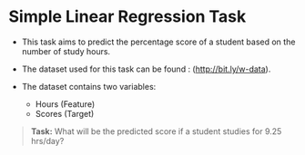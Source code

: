 # Simple Linear Regression Task
- This task aims to predict the percentage score of a student based on the number of study hours.
  
- The dataset used for this task can be found :  (http://bit.ly/w-data).
- The dataset contains two variables:
  * Hours   (Feature)
  * Scores  (Target)

> **Task:** What will be the predicted score if a student studies for 9.25 hrs/day?

